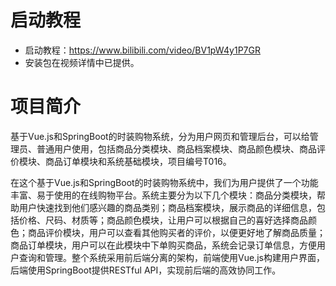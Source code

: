 # 启动教程

- 启动教程：https://www.bilibili.com/video/BV1pW4y1P7GR
- 安装包在视频详情中已提供。


# 项目简介

基于Vue.js和SpringBoot的时装购物系统，分为用户网页和管理后台，可以给管理员、普通用户使用，包括商品分类模块、商品档案模块、商品颜色模块、商品评价模块、商品订单模块和系统基础模块，项目编号T016。

在这个基于Vue.js和SpringBoot的时装购物系统中，我们为用户提供了一个功能丰富、易于使用的在线购物平台。系统主要分为以下几个模块：商品分类模块，帮助用户快速找到他们感兴趣的商品类别；商品档案模块，展示商品的详细信息，包括价格、尺码、材质等；商品颜色模块，让用户可以根据自己的喜好选择商品颜色；商品评价模块，用户可以查看其他购买者的评价，以便更好地了解商品质量；商品订单模块，用户可以在此模块中下单购买商品，系统会记录订单信息，方便用户查询和管理。整个系统采用前后端分离的架构，前端使用Vue.js构建用户界面，后端使用SpringBoot提供RESTful API，实现前后端的高效协同工作。